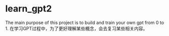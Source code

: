# learn_gpt2
The main purpose of this project is to build and train your own gpt from 0 to 1.
在学习GPT过程中，为了更好理解某些概念，会去复习某些相关内容。

